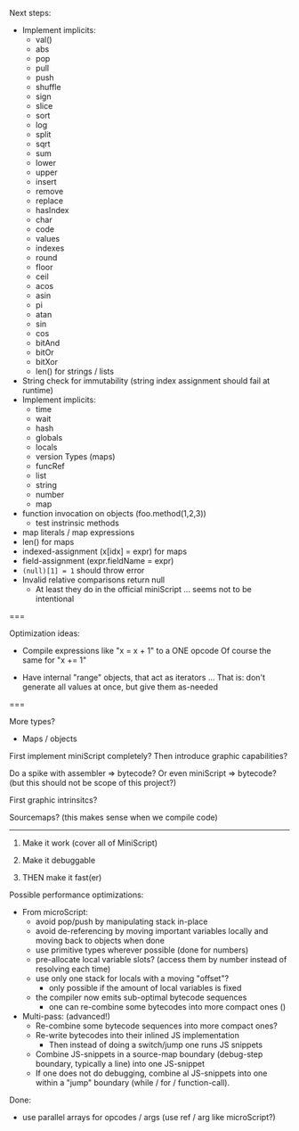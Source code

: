 
Next steps:
- Implement implicits:
  - val()
  - abs
  - pop
  - pull
  - push
  - shuffle
  - sign
  - slice
  - sort
  - log
  - split
  - sqrt
  - sum
  - lower
  - upper
  - insert
  - remove
  - replace
  - hasIndex
  - char
  - code
  - values
  - indexes
  - round
  - floor
  - ceil
  - acos
  - asin
  - pi
  - atan
  - sin
  - cos
  - bitAnd
  - bitOr
  - bitXor
  - len() for strings / lists
- String check for immutability (string index assignment should fail at runtime)
- Implement implicits:
  - time
  - wait
  - hash
  - globals
  - locals
  - version
  Types (maps)
  - funcRef
  - list
  - string
  - number
  - map
- function invocation on objects (foo.method(1,2,3)) 
  - test instrinsic methods
- map literals / map expressions
- len() for maps
- indexed-assignment (x[idx] = expr) for maps
- field-assignment (expr.fieldName = expr)
- `(null)[1] = 1` should throw error
- Invalid relative comparisons return null
  - At least they do in the official miniScript ... seems not to be intentional

===

Optimization ideas:
- Compile expressions like "x = x + 1" to a ONE opcode
  Of course the same for "x += 1"

- Have internal "range" objects, that act as iterators ...
  That is: don't generate all values at once, but give them as-needed

===

More types?
- Maps / objects

First implement miniScript completely?
Then introduce graphic capabilities?

Do a spike with assembler => bytecode?
Or even miniScript => bytecode?
(but this should not be scope of this project?)

First graphic intrinsitcs?

Sourcemaps? (this makes sense when we compile code)

---
1) Make it work (cover all of MiniScript)

2) Make it debuggable

3) THEN make it fast(er)


Possible performance optimizations:
- From microScript:
  - avoid pop/push by manipulating stack in-place
  - avoid de-referencing by moving important variables locally and moving back to objects when done
  - use primitive types wherever possible (done for numbers)
  - pre-allocate local variable slots? (access them by number instead of resolving each time)
  - use only one stack for locals with a moving "offset"?
    - only possible if the amount of local variables is fixed
  - the compiler now emits sub-optimal bytecode sequences
    - one can re-combine some bytecodes into more compact ones ()
- Multi-pass: (advanced!)
  - Re-combine some bytecode sequences into more compact ones?
  - Re-write bytecodes into their inlined JS implementation
    - Then instead of doing a switch/jump one runs JS snippets
  - Combine JS-snippets in a source-map boundary (debug-step boundary, typically a line) into one JS-snippet
  - If one does not do debugging, combine al JS-snippets into one within a "jump" boundary (while / for / function-call).

Done:
  - use parallel arrays for opcodes / args (use ref / arg like microScript?)
